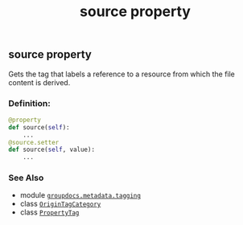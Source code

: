 ﻿---
title: source property
second_title: GroupDocs.Metadata for Python via .NET API References
description: 
type: docs
url: /python-net/groupdocs.metadata.tagging/origintagcategory/source/
is_root: false
weight: 30
---

## source property


Gets the tag that labels a reference to a resource from which the file content is derived.
### Definition:
```python
@property
def source(self):
    ...
@source.setter
def source(self, value):
    ...
```

### See Also
* module [`groupdocs.metadata.tagging`](../../)
* class [`OriginTagCategory`](/metadata/python-net/groupdocs.metadata.tagging/origintagcategory)
* class [`PropertyTag`](/metadata/python-net/groupdocs.metadata.tagging/propertytag)
